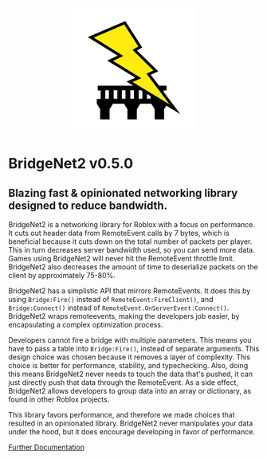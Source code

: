 <div align="center">
<img src=".moonwave/static/logo.png" width="256" />
</div>

# BridgeNet2 v0.5.0

## Blazing fast & opinionated networking library designed to reduce bandwidth.

BridgeNet2 is a networking library for Roblox with a focus on performance. It cuts out header data from RemoteEvent calls by 7 bytes, which is beneficial because it cuts down on the total number of packets per player. This in turn decreases server bandwidth used, so you can send more data. Games using BridgeNet2 will never hit the RemoteEvent throttle limit. BridgeNet2 also decreases the amount of time to deserialize packets on the client by approximately 75-80%.

BridgeNet2 has a simplistic API that mirrors RemoteEvents. It does this by using `Bridge:Fire()` instead of `RemoteEvent:FireClient()`, and `Bridge:Connect()` instead of `RemoteEvent.OnServerEvent:Connect()`. BridgeNet2 wraps remoteevents, making the developers job easier, by encapsulating a complex optimization process.

Developers cannot fire a bridge with multiple parameters. This means you have to pass a table into `Bridge:Fire()`, instead of separate arguments. This design choice was chosen because it removes a layer of complexity. This choice is better for performance, stability, and typechecking. Also, doing this means BridgeNet2 never needs to touch the data that's pushed, it can just directly push that data through the RemoteEvent. As a side effect, BridgeNet2 allows developers to group data into an array or dictionary, as found in other Roblox projects.

This library favors performance, and therefore we made choices that resulted in an opinionated library. BridgeNet2 never manipulates your data under the hood, but it does encourage developing in favor of performance.

[Further Documentation](https://ffrostflame.github.io/BridgeNet2/)

